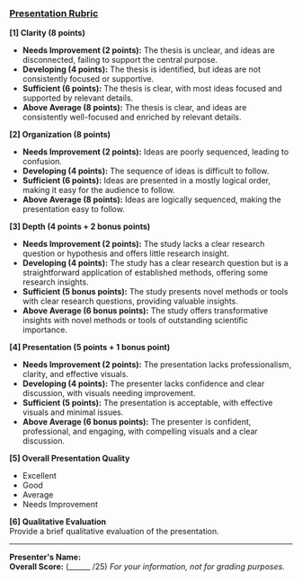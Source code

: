 ### [Presentation Rubric](https://aselshall.github.io/rm/hw/presentation-rubric)

**[1] Clarity (8 points)**  
- **Needs Improvement (2 points):** The thesis is unclear, and ideas are disconnected, failing to support the central purpose.
- **Developing (4 points):** The thesis is identified, but ideas are not consistently focused or supportive.
- **Sufficient (6 points):** The thesis is clear, with most ideas focused and supported by relevant details.
- **Above Average (8 points):** The thesis is clear, and ideas are consistently well-focused and enriched by relevant details.

**[2] Organization (8 points)**  
- **Needs Improvement (2 points):** Ideas are poorly sequenced, leading to confusion.
- **Developing (4 points):** The sequence of ideas is difficult to follow.
- **Sufficient (6 points):** Ideas are presented in a mostly logical order, making it easy for the audience to follow.
- **Above Average (8 points):** Ideas are logically sequenced, making the presentation easy to follow.

**[3] Depth (4 points + 2 bonus points)**  
- **Needs Improvement (2 points):** The study lacks a clear research question or hypothesis and offers little research insight.
- **Developing (4 points):** The study has a clear research question but is a straightforward application of established methods, offering some research insights.
- **Sufficient (5 bonus points):** The study presents novel methods or tools with clear research questions, providing valuable insights.
- **Above Average (6 bonus points):** The study offers transformative insights with novel methods or tools of outstanding scientific importance.

**[4] Presentation (5 points + 1 bonus point)**  
- **Needs Improvement (2 points):** The presentation lacks professionalism, clarity, and effective visuals.
- **Developing (4 points):** The presenter lacks confidence and clear discussion, with visuals needing improvement.
- **Sufficient (5 points):** The presentation is acceptable, with effective visuals and minimal issues.
- **Above Average (6 bonus points):** The presenter is confident, professional, and engaging, with compelling visuals and a clear discussion.

**[5] Overall Presentation Quality**  
- Excellent  
- Good  
- Average  
- Needs Improvement  

**[6] Qualitative Evaluation**  
Provide a brief qualitative evaluation of the presentation.

---
**Presenter's Name:**  
**Overall Score:** (______ /25) *For your information, not for grading purposes.*
